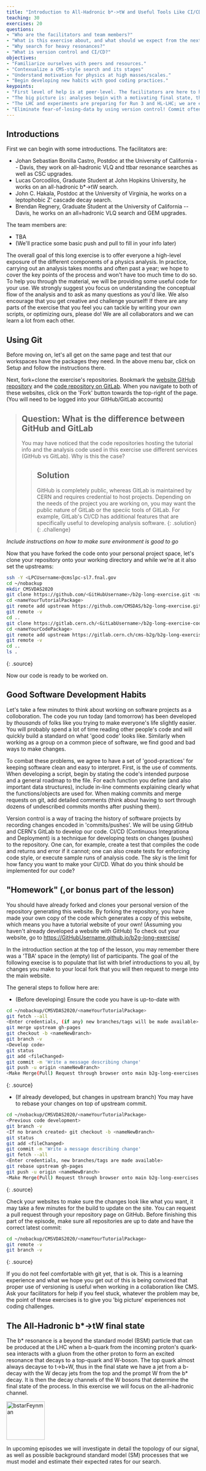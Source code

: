 ```yaml
---
title: "Introduction to All-Hadronic b*->tW and Useful Tools Like CI/CD"
teaching: 30
exercises: 20
questions:
- "Who are the facilitators and team members?" 
- "What is this exercise about, and what should we expect from the next few days?"
- "Why search for heavy resonances?"
- "What is version control and CI/CD?" 
objectives:
- "Familiarize ourselves with peers and resources."
- "Contexualize a CMS-style search and its stages"
- "Understand motivation for physics at high masses/scales."
- "Begin developing new habits with good coding practices."
keypoints:
- "First level of help is at peer-level. The facilitators are here to help for any issues you are unsure about."
- "The big picture is: analyses begin with a motivating final state, then we optimize some selections to keep signal and reject background, finally we consider all systematic uncertainties associated with our selections and modeling in order to quantify the observations we make. Each stage of this process needs dedicated studies and may be performed individually or as a larger team."
- "The LHC and experiments are preparing for Run 3 and HL-LHC; we are exploring models that are motivated by exclusions/measurements made by Run 2 observations."
- "Eliminate fear-of-losing-data by using version control! Commit often, and document, document, document. Save yourself time later by setting CI/CD tests."
---
```

## Introductions

First we can begin with some introductions. The facilitators are: 
- Johan Sebastian Bonilla Castro, Postdoc at the University of California -- Davis, they work on all-hadronic VLQ and ttbar resonance searches as well as CSC upgrades.
- Lucas Corcodilos, Graduate Student at John Hopkins University, he works on an all-hadronic b*->tW search. 
- John C. Hakala, Postdoc at the University of Virginia, he works on a leptophobic Z’ cascade decay search.
- Brendan Regnery, Graduate Student at the University of California -- Davis, he works on an all=hadronic VLQ search and GEM upgrades. 

The team members are:
- TBA
- (We'll practice some basic push and pull to fill in your info later)

The overall goal of this long exercise is to offer everyone a high-level exposure of the different components of a physics analysis. In practice, carrying out an analysis takes months and often past a year; we hope to cover the key points of the process and won't have too much time to do so. To help you through the material, we will be providing some useful code for your use. We strongly suggest you focus on understanding the conceptual flow of the analysis and to ask as many questions as you'd like. We also encourage that you get creative and challenge yourself! If there are any parts of the exercise that you feel you can tackle by writing your own scripts, or optimizing ours, please do! We are all collaborators and we can learn a lot from each other.

## Using Git

Before moving on, let's all get on the same page and test that our workspaces have the packages they need. In the above menu bar, click on Setup and follow the instructions there.

Next, fork+clone the exercise's repositories. Bookmark the [website GitHub repository](https://github.com/CMSDAS/b2g-long-exercise) and the [code repository on GitLab](https://gitlab.cern.ch/cms-b2g/b2g-long-exercise-code). When you navigate to both of these websites, click on the 'Fork' button towards the top-right of the page. (You will need to be logged into your GitHub/GitLab accounts)

> ## Question: What is the difference between GitHub and GitLab
>
> You may have noticed that the code repositories hosting the tutorial info and the analysis code used in this exercise use different services (GitHub vs GitLab). Why is this the case?
>
> > ## Solution
> >
> > GitHub is completely public, whereas GitLab is maintained by CERN and requires credential to host projects. 
> > Depending on the needs of the project you are working on, you may want the public nature of GitLab or the speciic tools of GitLab.
> > For example, GitLab's CI/CD has additional features that are specifically useful to developing analysis software.
> {: .solution}
{: .challenge}

*Include instructions on how to make sure environment is good to go*

Now that you have forked the code onto your personal project space, let's clone your repository onto your working directory and while we're at it also set the upstreams:
~~~bash
ssh -Y <LPCUsername>@cmslpc-sl7.fnal.gov
cd ~/nobackup
mkdir CMSVDAS2020
git clone https://github.com/<GitHubUsername>/b2g-long-exercise.git <nameYourTutorialPackage>
cd <nameYourTutorialPackage>
git remote add upstream https://github.com/CMSDAS/b2g-long-exercise.git
git remote -v
cd ..
git clone https://gitlab.cern.ch/<GitLabUsername>/b2g-long-exercise-code.git <nameYourCodePackage>
cd <nameYourCodePackage>
git remote add upstream https://gitlab.cern.ch/cms-b2g/b2g-long-exercise-code.git
git remote -v
cd ..
ls .
~~~
{: .source}

Now our code is ready to be worked on. 


## Good Software Development Habits
Let's take a few minutes to think about working on software projects as a colloboration. The code you run today (and tomorrow) has been developed by *thousands* of folks like you trying to make everyone's life slightly easier. You will probably spend a lot of time reading other people's code and will quickly build a standard on what 'good code' looks like. Similarly when working as a group on a common piece of software, we find good and bad ways to make changes. 

To combat these problems, we agree to have a set of 'good-practices' for keeping software clean and easy to interpret. First, is the use of comments. When developing a script, begin by stating the code's intended purpose and a general roadmap to the file. For each function you define (and also important data structures), include in-line comments explaining clearly what the functions/objects are used for. When making commits and merge requests on git, add detailed comments (think about having to sort through dozens of undescribed commits months after pushing them).

Version control is a way of tracing the history of software projects by recording changes encoded in 'commits/pushes'. We will be using GitHub and CERN's GitLab to develop our code. CI/CD (Continuous Integrationa and Deployment) is a technique for developing tests on changes (pushes) to the repository. One can, for example, create a test that compiles the code and returns and error if it cannot; one can also create tests for enforcing code style, or execute sample runs of analysis code. The sky is the limit for how fancy you want to make your CI/CD. What do you think should be implemented for our code?

## "Homework" (,or bonus part of the lesson)
You should have already forked and clones your personal version of the repository generating this website. By forking the repository, you have made your own copy of the code which generates a copy of this website, which means you have a tutorial website of your own! (Assuming you haven't already developed a website with GitHub) To check out your website, go to https://GitHubUsername.github.io/b2g-long-exercise/
 
In the introduction section at the top of the lesson, you may remember there was a 'TBA' space in the (empty) list of participants. The goal of the following execise is to populate that list with brief introductions to you all, by changes you make to your local fork that you will then request to merge into the main website. 

The general steps to follow here are:
- (Before developing) Ensure the code you have is up-to-date with 

~~~bash
cd ~/nobackup/CMSVDAS2020/<nameYourTutorialPackage>
git fetch --all
<Enter credentials, (if any) new branches/tags will be made available>
git merge upstream gh-pages
git checkout -b <nameNewBranch>
git branch -v
<Develop code>
git status
git add <fileChanged>
git commit -m 'Write a message describing change'
git push -u origin <nameNewBranch>
<Make Merge(Pull) Request through browser onto main b2g-long-exercises repo>
~~~
{: .source}

- (If already developed, but changes in upstream branch) You may have to rebase your changes on top of upstream commit.

~~~bash
cd ~/nobackup/CMSVDAS2020/<nameYourTutorialPackage>
<Previous code development>
git branch -v
<If no branch created> git checkout -b <nameNewBranch>
git status
git add <fileChanged>
git commit -m 'Write a message describing change'
git fetch --all
<Enter credentials, new branches/tags are made available>
git rebase upstream gh-pages
git push -u origin <nameNewBranch>
<Make Merge(Pull) Request through browser onto main b2g-long-exercises repo>
~~~
{: .source}

Check your websites to make sure the changes look like what you want, it may take a few minutes for the build to update on the site. You can request a pull request through your repository page on GitHub. Before finishing this part of the episode, make sure all repositories are up to date and have the correct latest commit:

~~~bash
cd ~/nobackup/CMSVDAS2020/<nameYourTutorialPackage>
git remote -v
git branch -v
~~~
{: .source}

If you do not feel comfortable with git yet, that is ok. This is a learning experience and what we hope you get out of this is being conviced that proper use of versioning is useful when working in a collaboration like CMS. Ask your facilitators for help if you feel stuck, whatever the problem may be, the point of these exercises is to give you 'big picture' experiences not coding challenges.

## The All-Hadronic b*->tW final state
The b* resonance is a beyond the standard model (BSM) particle that can be produced at the LHC when a b-quark from the incoming proton's quark-sea interacts with a gluon from the other proton to form an excited resonance that decays to a top-quark and W-boson. The top quark almost always decayse to t->b+W, thus in the final state we have a jet from a b-decay with the W decay jets from the top and the prompt W from the b* decay. It is then the decay channels of the W bosons that determine the final state of the process. In this exercise we will focus on the all-hadronic channel.

<img src="../fig/bstarFeynman.png" alt="bstarFeynman" style="width:100px"> 

In upcoming episodes we will investigate in detail the topology of our signal, as well as possible background standard model (SM) processes that we must model and estimate their expected rates for our search.
